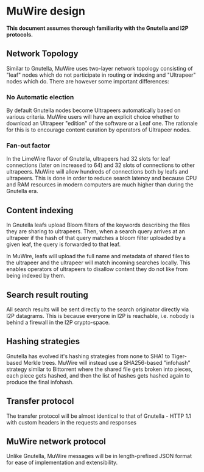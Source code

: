 # MuWire design

**This document assumes thorough familiarity with the Gnutella and I2P protocols.**

## Network Topology

Similar to Gnutella, MuWire uses two-layer network topology consisting of "leaf" nodes which do not participate in routing or indexing and "Ultrapeer" nodes which do.  There are however some important differences:

### No Automatic election

By default Gnutella nodes become Ultrapeers automatically based on various criteria.  MuWire users will have an explicit choice whether to download an Ultrapeer "edition" of the software or a Leaf one.  The rationale for this is to encourage content curation by operators of Ultrapeer nodes.

### Fan-out factor

In the LimeWire flavor of Gnutella, ultrapeers had 32 slots for leaf connections (later on increased to 64) and 32 slots of connections to other ultrapeers.  MuWire will allow hundreds of connections both by leafs and ultrapeers.  This is done in order to reduce search latency and because CPU and RAM resources in modern computers are much higher than during the Gnutella era.

## Content indexing

In Gnutella leafs upload Bloom filters of the keywords describing the files they are sharing to ultrapeers.  Then, when a search query arrives at an ultrapeer if the hash of that query matches a bloom filter uploaded by a given leaf, the query is forwarded to that leaf.

In MuWire, leafs will upload the full name and metadata of shared files to the ultrapeer and the ultrapeer will match incoming searches locally.  This enables operators of ultrapeers to disallow content they do not like from being indexed by them.

## Search result routing

All search results will be sent directly to the search originator directly via I2P datagrams.  This is because everyone in I2P is reachable, i.e. nobody is behind a firewall in the I2P crypto-space.

## Hashing strategies

Gnutella has evolved it's hashing strategies from none to SHA1 to Tiger-based Merkle trees.  MuWire will instead use a SHA256-based "infohash" strategy similar to Bittorrent where the shared file gets broken into pieces, each piece gets hashed, and then the list of hashes gets hashed again to produce the final infohash.

## Transfer protocol

The transfer protocol will be almost identical to that of Gnutella - HTTP 1.1 with custom headers in the requests and responses

## MuWire network protocol

Unlike Gnutella, MuWire messages will be in length-prefixed JSON format for ease of implementation and extensibility.